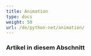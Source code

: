 ```yaml
---
title: Animation
type: docs
weight: 50
url: /de/python-net/animation/
---
```

###  **Artikel in diesem Abschnitt**

